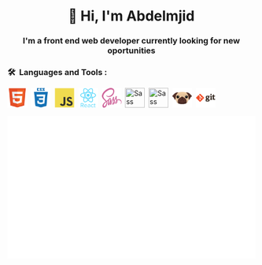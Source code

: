 <h1 align="center">👋 Hi, I'm Abdelmjid</h1>
<h3 align="center">I'm a front end web developer currently looking for new oportunities</h3>


### 🛠 &nbsp;Languages and Tools :

<p>
<img src="https://github.com/devicons/devicon/blob/master/icons/html5/html5-original.svg" title="HTML5" alt="HTML" width="40" height="40"/>&nbsp;
<img src="https://github.com/devicons/devicon/blob/master/icons/css3/css3-plain-wordmark.svg"  title="CSS3" alt="CSS" width="40" height="40"/>&nbsp;
<img src="https://github.com/devicons/devicon/blob/master/icons/javascript/javascript-original.svg" title="JavaScript" alt="JavaScript" width="40" height="40"/>&nbsp;
<img src="https://github.com/devicons/devicon/blob/master/icons/react/react-original-wordmark.svg" title="React" alt="React" width="40" height="40"/>&nbsp;
<img src="https://github.com/abdelmjid-saber/abdelmjid-saber/blob/main/asset/images/sass.svg" title="Sass" **alt="Sass" width="40" height="40"/>&nbsp;
<img src="https://getbootstrap.com/docs/5.2/assets/brand/bootstrap-logo-shadow.png" title="Sass" **alt="Bootstrap" width="40" height="40"/>&nbsp;
<img src="https://upload.wikimedia.org/wikipedia/commons/thumb/d/d5/Tailwind_CSS_Logo.svg/1024px-Tailwind_CSS_Logo.svg.png" title="Sass" **alt="Tailwind" width="40" height="40"/>&nbsp;
<img src="https://github.com/abdelmjid-saber/abdelmjid-saber/blob/main/asset/images/pug.svg" title="Pug.JS" **alt="Pug.JS" width="40" height="40"/>&nbsp;
 <img src="https://github.com/devicons/devicon/blob/master/icons/git/git-original-wordmark.svg" title="Git" **alt="Git" width="40" height="40"/>&nbsp;
</p>
<p>
<img src="https://github.com/abdelmjid-saber/abdelmjid-saber/blob/main/asset/images/metrics.plugin.pagespeed.detailed.svg" title="img" **alt="img"/>&nbsp;
</p>
